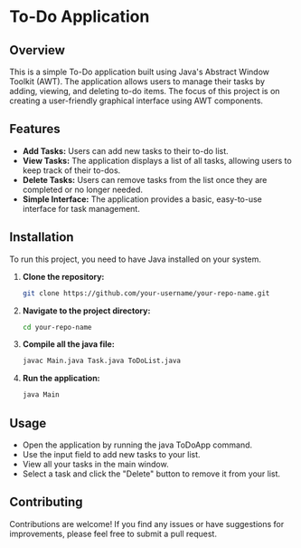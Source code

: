 # To-Do Application

## Overview

This is a simple To-Do application built using Java's Abstract Window Toolkit (AWT). The application allows users to manage their tasks by adding, viewing, and deleting to-do items. The focus of this project is on creating a user-friendly graphical interface using AWT components.

## Features

- **Add Tasks:** Users can add new tasks to their to-do list.
- **View Tasks:** The application displays a list of all tasks, allowing users to keep track of their to-dos.
- **Delete Tasks:** Users can remove tasks from the list once they are completed or no longer needed.
- **Simple Interface:** The application provides a basic, easy-to-use interface for task management.

## Installation

To run this project, you need to have Java installed on your system.

1. **Clone the repository:**

   ```bash
   git clone https://github.com/your-username/your-repo-name.git

2. **Navigate to the project directory:**

   ```bash
   cd your-repo-name

3. **Compile all the java file:**

   ```bash
   javac Main.java Task.java ToDoList.java

4. **Run the application:**

     ```bash
     java Main

## Usage

- Open the application by running the java ToDoApp command.
- Use the input field to add new tasks to your list.
- View all your tasks in the main window.
- Select a task and click the "Delete" button to remove it from your list.

## Contributing


Contributions are welcome! If you find any issues or have suggestions for improvements, please feel free to submit a pull request.
